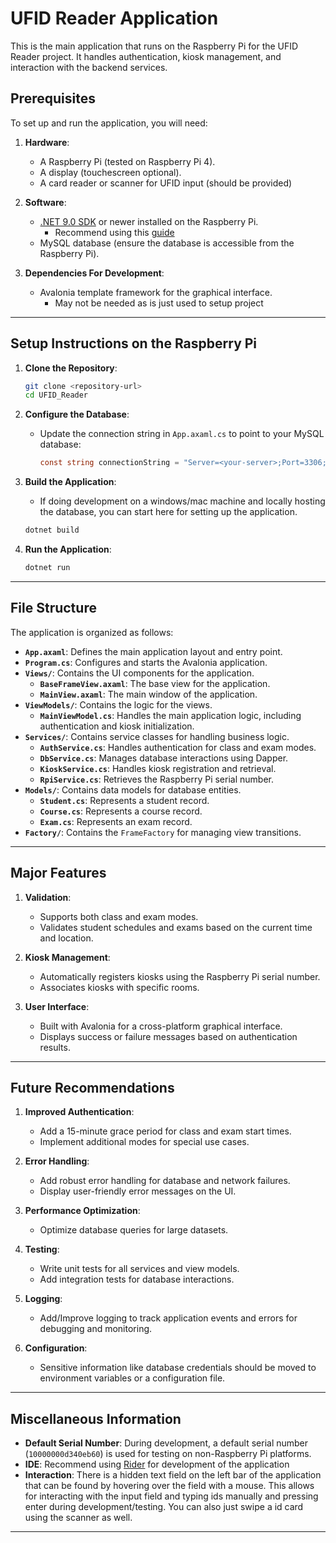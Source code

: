 # UFID Reader Application

This is the main application that runs on the Raspberry Pi for the UFID Reader project. It handles authentication, kiosk management, and interaction with the backend services.

## Prerequisites

To set up and run the application, you will need:

1. **Hardware**:

   - A Raspberry Pi (tested on Raspberry Pi 4).
   - A display (touchescreen optional).
   - A card reader or scanner for UFID input (should be provided)

2. **Software**:

   - [.NET 9.0 SDK](https://dotnet.microsoft.com/en-us/download) or newer installed on the Raspberry Pi.
     - Recommend using this [guide](https://www.petecodes.co.uk/install-and-use-microsoft-dot-net-9-with-the-raspberry-pi/)
   - MySQL database (ensure the database is accessible from the Raspberry Pi).

3. **Dependencies For Development**:
   - Avalonia template framework for the graphical interface.
     - May not be needed as is just used to setup project

---

## Setup Instructions on the Raspberry Pi

1. **Clone the Repository**:

   ```bash
   git clone <repository-url>
   cd UFID_Reader
   ```

2. **Configure the Database**:

   - Update the connection string in `App.axaml.cs` to point to your MySQL database:
     ```csharp
     const string connectionString = "Server=<your-server>;Port=3306;Database=ufid_database;User=<your-user>;Password=<your-password>;";
     ```

3. **Build the Application**:

   - If doing development on a windows/mac machine and locally hosting the database, you can start here for setting up the application.

   ```bash
   dotnet build
   ```

4. **Run the Application**:
   ```bash
   dotnet run
   ```

---

## File Structure

The application is organized as follows:

- **`App.axaml`**: Defines the main application layout and entry point.
- **`Program.cs`**: Configures and starts the Avalonia application.
- **`Views/`**: Contains the UI components for the application.
  - **`BaseFrameView.axaml`**: The base view for the application.
  - **`MainView.axaml`**: The main window of the application.
- **`ViewModels/`**: Contains the logic for the views.
  - **`MainViewModel.cs`**: Handles the main application logic, including authentication and kiosk initialization.
- **`Services/`**: Contains service classes for handling business logic.
  - **`AuthService.cs`**: Handles authentication for class and exam modes.
  - **`DbService.cs`**: Manages database interactions using Dapper.
  - **`KioskService.cs`**: Handles kiosk registration and retrieval.
  - **`RpiService.cs`**: Retrieves the Raspberry Pi serial number.
- **`Models/`**: Contains data models for database entities.
  - **`Student.cs`**: Represents a student record.
  - **`Course.cs`**: Represents a course record.
  - **`Exam.cs`**: Represents an exam record.
- **`Factory/`**: Contains the `FrameFactory` for managing view transitions.

---

## Major Features

1. **Validation**:

   - Supports both class and exam modes.
   - Validates student schedules and exams based on the current time and location.

2. **Kiosk Management**:

   - Automatically registers kiosks using the Raspberry Pi serial number.
   - Associates kiosks with specific rooms.

3. **User Interface**:
   - Built with Avalonia for a cross-platform graphical interface.
   - Displays success or failure messages based on authentication results.

---

## Future Recommendations

1. **Improved Authentication**:

   - Add a 15-minute grace period for class and exam start times.
   - Implement additional modes for special use cases.

2. **Error Handling**:

   - Add robust error handling for database and network failures.
   - Display user-friendly error messages on the UI.

3. **Performance Optimization**:

   - Optimize database queries for large datasets.

4. **Testing**:

   - Write unit tests for all services and view models.
   - Add integration tests for database interactions.

5. **Logging**:

   - Add/Improve logging to track application events and errors for debugging and monitoring.

6. **Configuration**:

   - Sensitive information like database credentials should be moved to environment variables or a configuration file.

---

## Miscellaneous Information

- **Default Serial Number**: During development, a default serial number (`10000000d340eb60`) is used for testing on non-Raspberry Pi platforms.
- **IDE**: Recommend using [Rider](https://www.jetbrains.com/rider/) for development of the application
- **Interaction**: There is a hidden text field on the left bar of the application that can be found by hovering over the field with a mouse. This allows for interacting with the input field and typing ids manually and pressing enter during development/testing. You can also just swipe a id card using the scanner as well.

---
